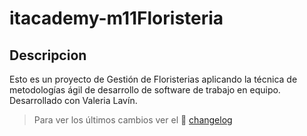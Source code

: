 # itacademy-m11Floristeria

## Descripcion 
Esto es un proyecto de Gestión de Floristerias aplicando la técnica de metodologías ágil de desarrollo de software de trabajo en equipo.
Desarrollado con Valeria Lavín.

> Para ver los últimos cambios ver el :bookmark_tabs: [changelog](./CHANGELOG.md)
